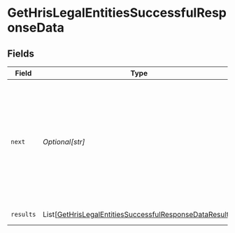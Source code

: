 # GetHrisLegalEntitiesSuccessfulResponseData


## Fields

| Field                                                                                                                                   | Type                                                                                                                                    | Required                                                                                                                                | Description                                                                                                                             | Example                                                                                                                                 |
| --------------------------------------------------------------------------------------------------------------------------------------- | --------------------------------------------------------------------------------------------------------------------------------------- | --------------------------------------------------------------------------------------------------------------------------------------- | --------------------------------------------------------------------------------------------------------------------------------------- | --------------------------------------------------------------------------------------------------------------------------------------- |
| `next`                                                                                                                                  | *Optional[str]*                                                                                                                         | :heavy_check_mark:                                                                                                                      | Cursor string that can be passed to the `cursor` query parameter to get the next page. If this is `null`, then there are no more pages. |                                                                                                                                         |
| `results`                                                                                                                               | List[[GetHrisLegalEntitiesSuccessfulResponseDataResults](../../models/shared/gethrislegalentitiessuccessfulresponsedataresults.md)]     | :heavy_check_mark:                                                                                                                      | N/A                                                                                                                                     | [object Object]                                                                                                                         |